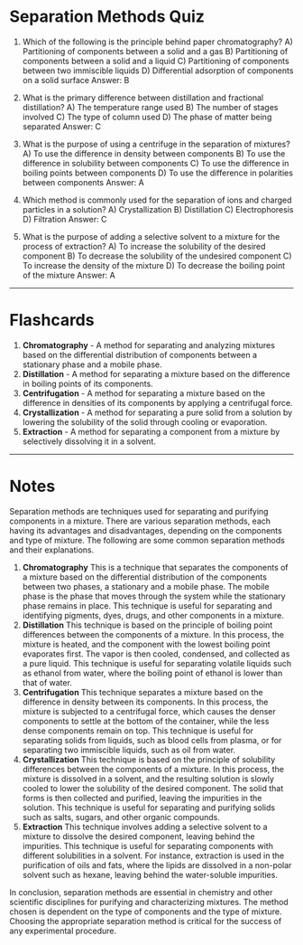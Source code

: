  Separation Methods Quiz
====================

1. Which of the following is the principle behind paper chromatography?
A) Partitioning of components between a solid and a gas
B) Partitioning of components between a solid and a liquid
C) Partitioning of components between two immiscible liquids
D) Differential adsorption of components on a solid surface
Answer: B

2. What is the primary difference between distillation and fractional distillation?
A) The temperature range used
B) The number of stages involved
C) The type of column used
D) The phase of matter being separated
Answer: C

3. What is the purpose of using a centrifuge in the separation of mixtures?
A) To use the difference in density between components
B) To use the difference in solubility between components
C) To use the difference in boiling points between components
D) To use the difference in polarities between components
Answer: A

4. Which method is commonly used for the separation of ions and charged particles in a solution?
A) Crystallization
B) Distillation
C) Electrophoresis
D) Filtration
Answer: C

5. What is the purpose of adding a selective solvent to a mixture for the process of extraction?
A) To increase the solubility of the desired component
B) To decrease the solubility of the undesired component
C) To increase the density of the mixture
D) To decrease the boiling point of the mixture
Answer: A

---

Flashcards
=========

1. **Chromatography** - A method for separating and analyzing mixtures based on the differential distribution of components between a stationary phase and a mobile phase.
2. **Distillation** - A method for separating a mixture based on the difference in boiling points of its components.
3. **Centrifugation** - A method for separating a mixture based on the difference in densities of its components by applying a centrifugal force.
4. **Crystallization** - A method for separating a pure solid from a solution by lowering the solubility of the solid through cooling or evaporation.
5. **Extraction** - A method for separating a component from a mixture by selectively dissolving it in a solvent.

---

Notes
=====

Separation methods are techniques used for separating and purifying components in a mixture. There are various separation methods, each having its advantages and disadvantages, depending on the components and type of mixture. The following are some common separation methods and their explanations.

1. **Chromatography**
This is a technique that separates the components of a mixture based on the differential distribution of the components between two phases, a stationary and a mobile phase. The mobile phase is the phase that moves through the system while the stationary phase remains in place. This technique is useful for separating and identifying pigments, dyes, drugs, and other components in a mixture.
2. **Distillation**
This technique is based on the principle of boiling point differences between the components of a mixture. In this process, the mixture is heated, and the component with the lowest boiling point evaporates first. The vapor is then cooled, condensed, and collected as a pure liquid. This technique is useful for separating volatile liquids such as ethanol from water, where the boiling point of ethanol is lower than that of water.
3. **Centrifugation**
This technique separates a mixture based on the difference in density between its components. In this process, the mixture is subjected to a centrifugal force, which causes the denser components to settle at the bottom of the container, while the less dense components remain on top. This technique is useful for separating solids from liquids, such as blood cells from plasma, or for separating two immiscible liquids, such as oil from water.
4. **Crystallization**
This technique is based on the principle of solubility differences between the components of a mixture. In this process, the mixture is dissolved in a solvent, and the resulting solution is slowly cooled to lower the solubility of the desired component. The solid that forms is then collected and purified, leaving the impurities in the solution. This technique is useful for separating and purifying solids such as salts, sugars, and other organic compounds.
5. **Extraction**
This technique involves adding a selective solvent to a mixture to dissolve the desired component, leaving behind the impurities. This technique is useful for separating components with different solubilities in a solvent. For instance, extraction is used in the purification of oils and fats, where the lipids are dissolved in a non-polar solvent such as hexane, leaving behind the water-soluble impurities.

In conclusion, separation methods are essential in chemistry and other scientific disciplines for purifying and characterizing mixtures. The method chosen is dependent on the type of components and the type of mixture. Choosing the appropriate separation method is critical for the success of any experimental procedure.